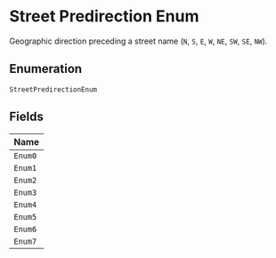 
# Street Predirection Enum

Geographic direction preceding a street name (`N`, `S`, `E`, `W`, `NE`, `SW`, `SE`, `NW`).

## Enumeration

`StreetPredirectionEnum`

## Fields

| Name |
|  --- |
| `Enum0` |
| `Enum1` |
| `Enum2` |
| `Enum3` |
| `Enum4` |
| `Enum5` |
| `Enum6` |
| `Enum7` |

